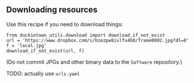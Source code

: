 
## Downloading resources

Use this recipe if you need to download things:

    from duckietown_utils.download import download_if_not_exist
    url = 'https://www.dropbox.com/s/bzezpw8ivlfu4b0/frame0002.jpg?dl=0'
    f = 'local.jpg'
    download_if_not_exist(url, f)

(Do not commit JPGs and other binary data to the `Software` repository.)

TODO: actually use `urls.yaml`
